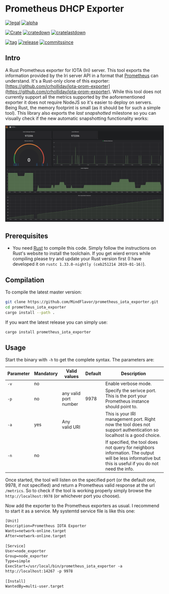 # Prometheus DHCP Exporter

[![legal](https://img.shields.io/github/license/mindflavor/prometheus_iota_exporter.svg)](LICENSE)  [![alpha](https://img.shields.io/badge/stability-alpha-yellow.svg)](https://img.shields.io/badge/stability-alpha-yellow.svg)

[![Crate](https://img.shields.io/crates/v/prometheus_iota_exporter.svg)](https://crates.io/crates/prometheus_iota_exporter) [![cratedown](https://img.shields.io/crates/d/prometheus_iota_exporter.svg)](https://crates.io/crates/prometheus_iota_exporter) [![cratelastdown](https://img.shields.io/crates/dv/prometheus_iota_exporter.svg)](https://crates.io/crates/prometheus_iota_exporter)

[![tag](https://img.shields.io/github/tag/mindflavor/prometheus_iota_exporter.svg)](https://github.com/MindFlavor/prometheus_iota_exporter/tree/0.1.0)
[![release](https://img.shields.io/github/release/MindFlavor/prometheus_iota_exporter.svg)](https://github.com/MindFlavor/prometheus_iota_exporter/tree/0.1.0)
[![commitssince](https://img.shields.io/github/commits-since/mindflavor/prometheus_iota_exporter/0.1.0.svg)](https://img.shields.io/github/commits-since/mindflavor/prometheus_iota_exporter/0.1.0.svg)

## Intro
A Rust Prometheus exporter for IOTA (Iri) server. This tool exports the information provided by the Iri server API in a format that [Prometheus](https://prometheus.io/) can understand. It's a Rust-only clone of this exporter: [https://github.com/crholliday/iota-prom-exporter](https://github.com/crholliday/iota-prom-exporter). While this tool does not currently support all the metrics supported by the aoforementioned exporter it does not require NodeJS so it's easier to deploy on servers. Being Rust, the memory footprint is small (as it should be for such a simple tool). This library also exports the *last snapshotted* milestone so you can visually check if the new automatic snapshotting functionality works: 

![](imgs/snap_grafa.png)

## Prerequisites 

* You need [Rust](https://www.rust-lang.org/) to compile this code. Simply follow the instructions on Rust's website to install the toolchain. If you get wierd errors while compiling please try and update your Rust version first (I have developed it on `rustc 1.33.0-nightly (ceb251214 2019-01-16)`). 

## Compilation

To compile the latest master version:

```bash
git clone https://github.com/MindFlavor/prometheus_iota_exporter.git
cd prometheus_iota_exporter
cargo install --path .
```

If you want the latest release you can simply use:

```bash
cargo install prometheus_iota_exporter
```

## Usage

Start the binary with `-h` to get the complete syntax. The parameters are:

| Parameter | Mandatory | Valid values | Default | Description |
| -- | -- | -- | -- | -- | 
| `-v` | no | <switch> | | Enable verbose mode.
| `-p` | no | any valid port number | 9978 | Specify the serivce port. This is the port your Prometheus instance should point to.
| `-a` | yes | Any valid URI | | This is your IRI management port. Right now the tool does not support authentication so localhost is a good choice.
| `-n` | no | <switch> | | If specified, the tool does not query for neighbors information. The output will be less informative but this is useful if you do not need the info.

Once started, the tool will listen on the specified port (or the default one, 9978, if not specified) and return a Prometheus valid response at the url `/metrics`. So to check if the tool is working properly simply browse the `http://localhost:9978` (or whichever port you choose).

Now add the exporter to the Prometheus exporters as usual. I recommend to start it as a service. My systemtd service file is like this one:

```
[Unit]
Description=Prometheus IOTA Exporter
Wants=network-online.target
After=network-online.target

[Service]
User=node_exporter
Group=node_exporter
Type=simple
ExecStart=/usr/local/bin/prometheus_iota_exporter -a http://localhost:14267 -p 9978

[Install]
WantedBy=multi-user.target
```

